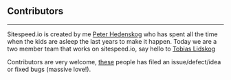 ## Contributors
* * *
Sitespeed.io is created by me [Peter Hedenskog](http://peterhedenskog.com) who has spent all the time when the kids are asleep the last years to make it happen. Today we are a two member team
          that works on sitespeed.io, say hello to [Tobias Lidskog](https://twitter.com/tobiaslidskog)

Contributors are very welcome, [these](https://github.com/sitespeedio/sitespeed.io/blob/master/CONTRIBUTORS.md) people has filed an issue/defect/idea or fixed bugs (massive love!).
